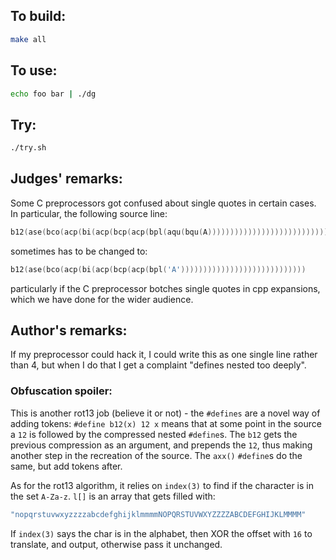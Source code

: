 ## To build:

```sh
make all
```


## To use:

```sh
echo foo bar | ./dg
```


## Try:

```sh
./try.sh
```


## Judges' remarks:

Some C preprocessors got confused about single quotes in certain cases.
In particular, the following source line:

```c
b12(ase(bco(acp(bi(acp(bcp(acp(bpl(aqu(bqu(A))))))))))))))))))))))))))))))
```

sometimes has to be changed to:

```c
b12(ase(bco(acp(bi(acp(bcp(acp(bpl('A'))))))))))))))))))))))))))))
```

particularly if the C preprocessor botches single quotes in cpp expansions,
which we have done for the wider audience.


## Author's remarks:

If my preprocessor could hack it, I could write this as one single line rather
than 4, but when I do that I get a complaint "defines nested too deeply".

### Obfuscation spoiler:

This is another rot13 job (believe it or not) - the `#defines` are a
novel way of adding tokens: `#define b12(x) 12 x` means that at
some point in the source a `12` is followed by the compressed nested
`#define`s. The `b12` gets the previous compression as an argument, and
prepends the `12`, thus making another step in the recreation of the
source. The `axx()` `#define`s do the same, but add tokens after.

As for the rot13 algorithm, it relies on `index(3)` to find if the
character is in the set `A-Za-z`. `l[]` is an array that gets filled
with:

```c
"nopqrstuvwxyzzzzabcdefghijklmmmmNOPQRSTUVWXYZZZZABCDEFGHIJKLMMMM"
```

If `index(3)` says the char is in the alphabet, then XOR the offset
with `16` to translate, and output, otherwise pass it unchanged.


<!--

    Copyright © 1984-2024 by Landon Curt Noll. All Rights Reserved.

    You are free to share and adapt this file under the terms of this license:

	Creative Commons Attribution-ShareAlike 4.0 International (CC BY-SA 4.0)

    For more information, see:

	https://creativecommons.org/licenses/by-sa/4.0/

-->

